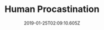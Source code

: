 ---
title: Human Procastination
artist: LOOK MUM NO COMPUTER
date: 2019-01-25T02:09:10.605Z
cover: /upload/939x0w.jpg
styles:
  - Electronic
links:
  spotify: https://play.spotify.com/album/5BPYm3a8hvDKC6ExMksoGQ
  youtube: ""
  applemusic: https://music.apple.com/us/album/human-procrastination-ep/1476294834?uo=4
  soundcloud: https://soundcloud.com/lookmumnocomputer/sets/human-procrastination
  bandcamp: ""
  deezer: https://www.deezer.com/album/107196832
---